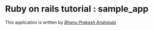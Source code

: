 # Ruby on rails tutorial : sample_app

This application is written by [*Bhanu Prakash Andrajula*](mailto:bhanuandrajula@gmail.com)


